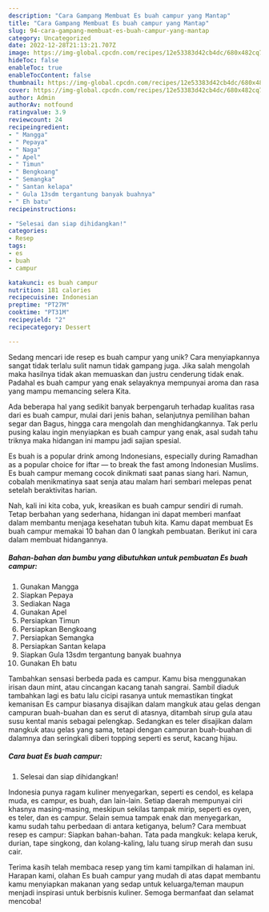 ```yaml
---
description: "Cara Gampang Membuat Es buah campur yang Mantap"
title: "Cara Gampang Membuat Es buah campur yang Mantap"
slug: 94-cara-gampang-membuat-es-buah-campur-yang-mantap
category: Uncategorized
date: 2022-12-28T21:13:21.707Z
image: https://img-global.cpcdn.com/recipes/12e53383d42cb4dc/680x482cq70/es-buah-campur-foto-resep-utama.jpg
hideToc: false
enableToc: true
enableTocContent: false
thumbnail: https://img-global.cpcdn.com/recipes/12e53383d42cb4dc/680x482cq70/es-buah-campur-foto-resep-utama.jpg
cover: https://img-global.cpcdn.com/recipes/12e53383d42cb4dc/680x482cq70/es-buah-campur-foto-resep-utama.jpg
author: Admin
authorAv: notfound
ratingvalue: 3.9
reviewcount: 24
recipeingredient:
- " Mangga"
- " Pepaya"
- " Naga"
- " Apel"
- " Timun"
- " Bengkoang"
- " Semangka"
- " Santan kelapa"
- " Gula 13sdm tergantung banyak buahnya"
- " Eh batu"
recipeinstructions:

- "Selesai dan siap dihidangkan!"
categories:
- Resep
tags:
- es
- buah
- campur

katakunci: es buah campur 
nutrition: 181 calories
recipecuisine: Indonesian
preptime: "PT27M"
cooktime: "PT31M"
recipeyield: "2"
recipecategory: Dessert

---
```





Sedang mencari ide resep es buah campur yang unik? Cara menyiapkannya sangat tidak terlalu sulit namun tidak gampang juga. Jika salah mengolah maka hasilnya tidak akan memuaskan dan justru cenderung tidak enak. Padahal es buah campur yang enak selayaknya mempunyai aroma dan rasa yang mampu memancing selera Kita.





Ada beberapa hal yang sedikit banyak berpengaruh terhadap kualitas rasa dari es buah campur, mulai dari jenis bahan, selanjutnya pemilihan bahan segar dan Bagus, hingga cara mengolah dan menghidangkannya. Tak perlu pusing kalau ingin menyiapkan es buah campur yang enak,      asal sudah tahu triknya maka hidangan ini mampu jadi sajian spesial.














Es buah is a popular drink among Indonesians, especially during Ramadhan as a popular choice for iftar — to break the fast among Indonesian Muslims. Es buah campur memang cocok dinikmati saat panas siang hari. Namun, cobalah menikmatinya saat senja atau malam hari sembari melepas penat setelah beraktivitas harian.






Nah, kali ini kita coba, yuk, kreasikan es buah campur sendiri di rumah. Tetap berbahan yang sederhana, hidangan ini dapat memberi manfaat dalam membantu menjaga kesehatan tubuh kita. Kamu dapat membuat Es buah campur memakai 10 bahan dan 0 langkah pembuatan. Berikut ini cara dalam membuat hidangannya.

<!--inarticleads1-->

##### Bahan-bahan dan bumbu yang dibutuhkan untuk pembuatan Es buah campur:

1. Gunakan  Mangga
1. Siapkan  Pepaya
1. Sediakan  Naga
1. Gunakan  Apel
1. Persiapkan  Timun
1. Persiapkan  Bengkoang
1. Persiapkan  Semangka
1. Persiapkan  Santan kelapa
1. Siapkan  Gula 13sdm tergantung banyak buahnya
1. Gunakan  Eh batu


Tambahkan sensasi berbeda pada es campur. Kamu bisa menggunakan irisan daun mint, atau cincangan kacang tanah sangrai. Sambil diaduk tambahkan lagi es batu lalu cicipi rasanya untuk memastikan tingkat kemanisan Es campur biasanya disajikan dalam mangkuk atau gelas dengan campuran buah-buahan dan es serut di atasnya, ditambah sirup gula atau susu kental manis sebagai pelengkap. Sedangkan es teler disajikan dalam mangkuk atau gelas yang sama, tetapi dengan campuran buah-buahan di dalamnya dan seringkali diberi topping seperti es serut, kacang hijau. 

<!--inarticleads2-->

##### Cara buat Es buah campur:


1. Selesai dan siap dihidangkan!

Indonesia punya ragam kuliner menyegarkan, seperti es cendol, es kelapa muda, es campur, es buah, dan lain-lain. Setiap daerah mempunyai ciri khasnya masing-masing, meskipun sekilas tampak mirip, seperti es oyen, es teler, dan es campur. Selain semua tampak enak dan menyegarkan, kamu sudah tahu perbedaan di antara ketiganya, belum? Cara membuat resep es campur: Siapkan bahan-bahan. Tata pada mangkuk: kelapa keruk, durian, tape singkong, dan kolang-kaling, lalu tuang sirup merah dan susu cair. 

Terima kasih telah membaca resep yang tim kami tampilkan di halaman ini. Harapan kami, olahan Es buah campur yang mudah di atas dapat membantu kamu menyiapkan makanan yang sedap untuk keluarga/teman maupun menjadi inspirasi untuk berbisnis kuliner. Semoga bermanfaat dan selamat mencoba!
